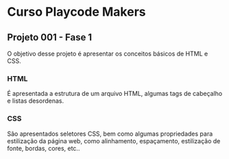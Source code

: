 # Curso Playcode Makers 

## Projeto 001 - Fase 1

O objetivo desse projeto é apresentar os conceitos básicos de HTML e CSS.

### HTML

É apresentada a estrutura de um arquivo HTML, algumas tags de cabeçalho e listas desordenas.

### CSS

São apresentados seletores CSS, bem como algumas propriedades para estilização da página web, como alinhamento, espaçamento, estilização de fonte, bordas, cores, etc..